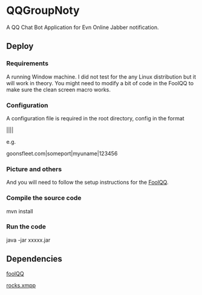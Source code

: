 # QQGroupNoty

A QQ Chat Bot Application for Evn Online Jabber notification.

## Deploy

### Requirements
 A running Window machine. I did not test for the any Linux distribution but it will work in theory. You might need to modify a bit of code in the FoolQQ to make sure the clean screen macro works.

### Configuration
A configuration file is required in the root directory, config in the format

<HOST>|<PORT>|<UserName>|<Password>|

e.g. 

goonsfleet.com|someport|myuname|123456

### Picture and others
And you will need to follow the setup instructions for the [FoolQQ](https://github.com/shiyafeng/foolqq).


### Compile the source code

mvn install


### Run the code

java -jar xxxxx.jar 


## Dependencies
[foolQQ](https://github.com/shiyafeng/foolqq)

[rocks.xmpp](https://bitbucket.org/sco0ter/babbler)
